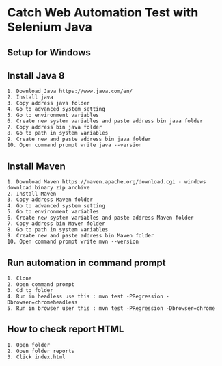 # Catch Web Automation Test with Selenium Java

## Setup for Windows

## Install Java 8
```
1. Download Java https://www.java.com/en/
2. Install java
3. Copy address java folder
4. Go to advanced system setting
5. Go to environment variables
6. Create new system variables and paste address bin java folder
7. Copy address bin java folder
8. Go to path in system variables
9. Create new and paste address bin java folder
10. Open command prompt write java --version
```

## Install Maven
```
1. Download Maven https://maven.apache.org/download.cgi - windows download binary zip archive
2. Install Maven
3. Copy address Maven folder
4. Go to advanced system setting
5. Go to environment variables
6. Create new system variables and paste address Maven folder
7. Copy address bin Maven folder
8. Go to path in system variables
9. Create new and paste address bin Maven folder
10. Open command prompt write mvn --version
```

## Run automation in command prompt
```
1. Clone
2. Open command prompt
3. Cd to folder
4. Run in headless use this : mvn test -PRegression -Dbrowser=chromeheadless
5. Run in browser user this : mvn test -PRegression -Dbrowser=chrome
```

## How to check report HTML
```
1. Open folder
2. Open folder reports
3. Click index.html
```
